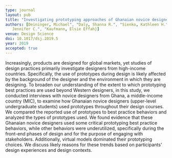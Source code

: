 ```yaml
---
type: journal
layout: pub
title: "Investigating prototyping approaches of Ghanaian novice designers"
authors: [Deininger, Michael", "Daly, Shanna R.", "Sienko, Kathleen H.", "Lee,
   Jennifer C.", "Kaufmann, Elsie Effah}]
venue: Design Science
doi: 10.1017/dsj.2019.5
year: 2019
accepted: true
---
```

Increasingly, products are designed for global markets, yet studies of
   design practices primarily investigate designers from high-income
   countries. Specifically, the use of prototypes during design is likely
   affected by the background of the designer and the environment in which
   they are designing. To broaden our understanding of the extent to which
   prototyping best practices are used beyond Western designers, in this
   study, we conducted interviews with novice designers from Ghana, a
   middle-income country (MIC), to examine how Ghanaian novice designers
   (upper-level undergraduate students) used prototypes throughout their
   design courses. We compared the reported use of prototypes to best
   practice behaviors and analyzed the types of prototypes used. We found
   evidence that these Ghanaian novice designers used some critical
   prototyping best practice behaviors, while other behaviors were
   underutilized, specifically during the front-end phases of design and
   for the purpose of engaging with stakeholders. Additionally, virtual
   models dominated their prototyping choices. We discuss likely reasons
   for these trends based on participants' design experiences and design
   contexts.
